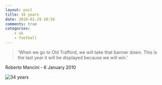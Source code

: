 ```yaml
---
layout: post
title: 34 years
date: 2010-01-29 10:56
comments: true
categories:
    - uk
    - football
---
```

<blockquote>
'When we go to Old Trafford, we will take that banner down. 
This is the last year it will be displayed because we will win.'
</blockquote>

Roberto Mancini - 6 January 2010

<img src="http://static.guim.co.uk/sys-images/Football/Pix/pictures/2010/1/27/1264634240963/Manchester-United-fans-di-001.jpg" alt="34 years" />

